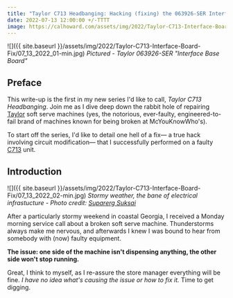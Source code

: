 ```yaml
---
title: "Taylor C713 Headbanging: Hacking (fixing) the 063926-SER Interface Base Board"
date: 2022-07-13 12:00:00 +/-TTTT
image: https://calhoward.com/assets/img/2022/Taylor-C713-Interface-Board-Fix/07_13_2022_01-min.jpg
---
```


![]({{ site.baseurl }}/assets/img/2022/Taylor-C713-Interface-Board-Fix/07_13_2022_01-min.jpg)
*Pictured - Taylor 063926-SER "Interface Base Board"*

## Preface

This write-up is the first in my new series I'd like to call, *Taylor C713 Headbanging*. Join me as I dive deep down the rabbit hole of repairing [Taylor](https://www.taylor-company.com/) soft serve machines (yes, the notorious, ever-faulty, engineered-to-fail brand of machines known for being broken at McYouKnowWho's).

To start off the series, I'd like to detail one hell of a fix— a true hack involving circuit modification— that I successfully performed on a faulty [C713](https://www.taylor-company.com/en/product-detail/model-c713) unit. 

## Introduction

![]({{ site.baseurl }}/assets/img/2022/Taylor-C713-Interface-Board-Fix/07_13_2022_02-min.jpg)
*Stormy weather, the bane of electrical infrastucture - Photo credit: [Suparerg Suksai](https://www.pexels.com/@akedynamic/)*

After a particularly stormy weekend in coastal Georgia, I received a Monday morning service call about a broken soft serve machine. Thunderstorms always make me nervous, and afterwards I knew I was bound to hear from somebody with (now) faulty equipment. 

**The issue: one side of the machine isn't dispensing anything, the other side won't stop running.**

Great, I think to myself, as I re-assure the store manager everything will be fine. *I have no idea what's causing the issue or how to fix it.* Time to get digging.


